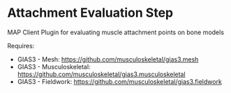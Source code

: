 Attachment Evaluation Step
==========================
MAP Client Plugin for evaluating muscle attachment points on bone models

Requires:
- GIAS3 - Mesh: https://github.com/musculoskeletal/gias3.mesh
- GIAS3 - Musculoskeletal: https://github.com/musculoskeletal/gias3.musculoskeletal
- GIAS3 - Fieldwork: https://github.com/musculoskeletal/gias3.fieldwork
